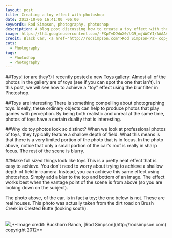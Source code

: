 ```yaml
---
layout: post
title: Creating a toy effect with photoshop
date: 2012-10-06 16:41:00 -06:00
keywords: Rod Simpson, photography, photoshop
description: A blog post discussing how to create a toy effect with the blur tool in Photoshop
image: https://lh4.googleusercontent.com/-FXpTvDOWoX0/UG9_mjWWCYI/AAAAAAAAAXM/4bD4oeenrms/s640/untitled.jpg
credit: Black Car, <a href="http://rodsimpson.com">Rod Simpson</a> copyright 2012
cats:
  - Photography
tags:
  - Photoshop
  - Photography
---
```


##Toys! (or are they?)
I recently posted a new <a href="/pages/artist/photography_gallery.html">Toys gallery</a>.  Almost all of the photos in the gallery are of toys (see if you can spot the one that isn't). In this post, we will see how to achieve a "toy" effect using the blur filter in Photoshop.

##Toys are interesting
There is something compelling about photographing toys.  Ideally, these ordinary objects can help to produce photos that play games with perception. By being both realistic and unreal at the same time, photos of toys have a certain duality that is interesting.

##Why do toy photos look so distinct?
When we look at professional photos of toys, they typically feature a shallow depth of field. What this means is that there is a very limited portion of the photo that is in focus. In the photo above, notice that only a small portion of the car's roof is really in sharp focus.  The rest of the scene is blurry.

##Make full sized things look like toys
This is a pretty neat effect that is easy to achieve.  You don't need to worry about trying to achieve a shallow depth of field in-camera.  Instead, you can achieve this same effect using photoshop.  Simply add a blur to the top and bottom of an image.  The effect works best when the vantage point of the scene is from above (so you are looking down on the subject).

The photo above, of the car, is in fact a toy; the one below is not. These are real houses.  This photo was actually taken from the dirt road on Brush Creek in Crested Butte (looking south).

<br/>
<a href="https://lh5.googleusercontent.com/-ySvXhl-RpqM/UHCwZny-ksI/AAAAAAAAAdg/DBlXrTILs3w/s640/untitled.jpg">
<img src="https://lh5.googleusercontent.com/-ySvXhl-RpqM/UHCwZny-ksI/AAAAAAAAAdg/DBlXrTILs3w/s640/untitled.jpg">
</a>
**Image credit: Buckhorn Ranch, [Rod Simpson](http://rodsimpson.com) copyright 2012**